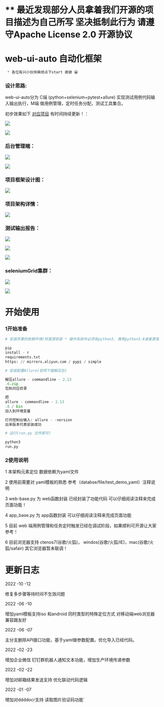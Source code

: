 # ** 最近发现部分人员拿着我们开源的项目描述为自己所写 坚决抵制此行为 请遵守Apache License 2.0 开源协议

# web-ui-auto 自动化框架

```css 
 * 各位有兴小伙伴麻烦点下start 谢谢 😁
``` 

### 设计思路:

web-ui-auto分为 C端 (python+selenium+pytest+allure) 实现测试用例代码输入输出执行，M端
做用例管理，定时任务分配，测试工具集合。


初步效果如下 [对应项目](https://github.com/Wxy2016/Salvation) 有时间持续更新！：

![](https://github.com/Wxy2016/web-ui/blob/main/doct/img/001.png)

![](https://github.com/Wxy2016/web-ui/blob/main/doct/img/003.png)

### 后台管理端：

![](https://github.com/Wxy2016/web-ui/blob/main/doct/img/admin1.png)

![](https://github.com/Wxy2016/web-ui/blob/main/doct/img/admin2.png)

### 项目框架设计图：

![](https://github.com/Wxy2016/web-ui/blob/main/doct/img/frame.png)

### 项目架构详情：

![](https://github.com/Wxy2016/web-ui/blob/main/doct/img/frameexplains.png)

### 测试输出报告：

![](https://github.com/Wxy2016/web-ui/blob/main/doct/img/run001.jpg)

![](https://github.com/Wxy2016/web-ui/blob/main/doct/img/run002.jpg)

![](https://github.com/Wxy2016/web-ui/blob/main/doct/img/run003.jpg)

### seleniumGrid集群：

![](https://github.com/Wxy2016/web-ui/blob/main/doct/img/run3.jpg)

![](https://github.com/Wxy2016/web-ui/blob/main/doct/img/run4.jpg)

# 开始使用

### 1开始准备

```python
# 安装所需的依赖环境(阿里源安装 * 操作系统中必须有python3, 推荐python3.8或者更高版本)

pip
install - r
requirements.txt
https: // mirrors.aliyun.com / pypi / simple

# 安装配置Allure(官网下载解压包)

解压allure - commandline - 2.13
.6.zip
包到对应目录

把
allure - commandline - 2.13
.6 / bin
加入到环境变量

打开控制台输入: allure - -version
出来版本代表安装成功

# 运行(run.py 文件即可)

python3
run.py

```

### 2使用说明

1 本架构元素定位 数据依赖为yaml文件

2 使用前需要对 yaml模板的熟悉 参考（databse/file/test_demo_yaml）注释说明

3 web-base.py 为 web函数封装 已经封装了功能代码 可以仔细阅读注释来完成页面功能！

4 app_base.py 为 app函数封装 可以仔细阅读注释来完成页面功能

5 目前 web 端用例管理和任务定时触发已经在调试阶段，如果顺利可开源让大家参考！

6 目前浏览器支持 ctenos7(谷歌/火狐)， windos(谷歌/火狐/IE)，mac(谷歌/火狐/safair) 其它浏览器暂未联调！

# 更新日志

2022 -10 -12

修复多步骤等待时间不生效问题

2022 -06 -10

增加yaml模板支持iso 和android 同时类型的特殊定位方式 对移动端web浏览器兼容跟友好

2022 -06 -07

主分支删除API接口功能，基于yaml做参数配置。优化导入已经代码。

2022 -02 -23

增加企业微信 钉钉群机器人通知文本功能，增加生产环境传递参数

2022 -02 -22

增加对邮箱结果发送支持 优化联动代码逻辑

2022 -01 -07

增加对ddddocr支持 读取图片验证码功能`


